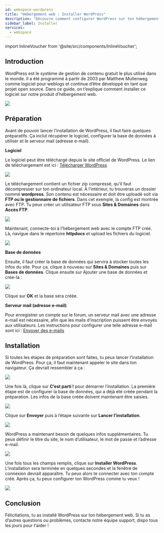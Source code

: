 ```yaml
---
id: webspace-wordpress
title: "Hébergement web : Installer WordPress"
description: "Découvre comment configurer WordPress sur ton hébergement web pour créer et gérer ton site efficacement → En savoir plus maintenant"
sidebar_label: Installer
services:
  - webspace
---
```


import InlineVoucher from '@site/src/components/InlineVoucher';



## Introduction

WordPress est le système de gestion de contenu gratuit le plus utilisé dans le monde. Il a été programmé à partir de 2003 par Matthew Mullenweg comme logiciel pour weblogs et continue d’être développé en tant que projet open source. Dans ce guide, on t’explique comment installer ce logiciel sur notre produit d’hébergement web. 

![](https://screensaver01.zap-hosting.com/index.php/s/j3Ctfont64EnpcH/preview)

<InlineVoucher />

## Préparation

Avant de pouvoir lancer l’installation de WordPress, il faut faire quelques préparatifs. Ça inclut récupérer le logiciel, configurer la base de données à utiliser et le serveur mail (adresse e-mail).



**Logiciel**

Le logiciel peut être téléchargé depuis le site officiel de WordPress. Le lien de téléchargement est ici : [Télécharger WordPress](https://en.wordpress.org/download/)

![](https://screensaver01.zap-hosting.com/index.php/s/69YD2QWG8iHzzaa/preview)

Le téléchargement contient un fichier zip compressé, qu’il faut décompresser sur ton ordinateur local. À l’intérieur, tu trouveras un dossier nommé **wordpress**. Son contenu est nécessaire et doit être uploadé soit via **FTP ou le gestionnaire de fichiers**. Dans cet exemple, la config est montrée avec FTP. Tu peux créer un utilisateur FTP sous **Sites & Domaines** dans **Accès FTP**.



![](https://screensaver01.zap-hosting.com/index.php/s/nkKsBpyb6GM6Rkp/download/chrome_7Y5hmuXn5f.gif)



Maintenant, connecte-toi à l’hébergement web avec le compte FTP créé. Là, navigue dans le répertoire **httpdocs** et upload les fichiers du logiciel.



![](https://screensaver01.zap-hosting.com/index.php/s/c9JSb9XEjfwGwwQ/preview)



**Base de données**

Ensuite, il faut créer la base de données qui servira à stocker toutes les infos du site. Pour ça, clique à nouveau sur **Sites & Domaines** puis sur **Bases de données**. Clique ensuite sur Ajouter une base de données et crée-la :  



![](https://screensaver01.zap-hosting.com/index.php/s/99BJeGCHjS9QHkz/download/chrome_Jzw3adOg7G.gif)



Clique sur **OK** et la base sera créée.



**Serveur mail (adresse e-mail)**

Pour enregistrer un compte sur le forum, un serveur mail avec une adresse e-mail est nécessaire, afin que les mails d’inscription puissent être envoyés aux utilisateurs. Les instructions pour configurer une telle adresse e-mail sont ici : [Envoyer des e-mails](webspace-plesk-sendmail.md)



## Installation

Si toutes les étapes de préparation sont faites, tu peux lancer l’installation de WordPress. Pour ça, il faut maintenant appeler le site dans ton navigateur. Ça devrait ressembler à ça : 

![](https://screensaver01.zap-hosting.com/index.php/s/8AcGsKyHpsSgKxL/preview)



Une fois là, clique sur **C’est parti !** pour démarrer l’installation. La première étape est de configurer la base de données, qui a déjà été créée pendant la préparation. Les infos de la base créée doivent maintenant être saisies.



![](https://screensaver01.zap-hosting.com/index.php/s/9jnjxz8B9TaeZSD/preview)



Clique sur **Envoyer** puis à l’étape suivante sur **Lancer l’installation**. 



![](https://screensaver01.zap-hosting.com/index.php/s/ZLZdC5NeWDoQBkr/preview)



WordPress a maintenant besoin de quelques infos supplémentaires. Tu peux définir le titre du site, le nom d’utilisateur, le mot de passe et l’adresse e-mail.



![](https://screensaver01.zap-hosting.com/index.php/s/WzckYZ47QJLd7yM/preview)



Une fois tous les champs remplis, clique sur **Installer WordPress**. L’installation sera terminée en quelques secondes et la fenêtre de connexion devrait apparaître. Tu peux alors te connecter avec ton compte créé. Après ça, tu peux configurer ton WordPress comme tu veux !

![](https://screensaver01.zap-hosting.com/index.php/s/MnLRYMDJCXjJJ8i/download/chrome_4KNjihGpo0.gif)



## Conclusion

Félicitations, tu as installé WordPress sur ton hébergement web. Si tu as d’autres questions ou problèmes, contacte notre équipe support, dispo tous les jours pour t’aider !

<InlineVoucher />